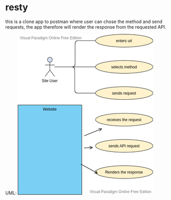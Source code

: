 # resty
this is a clone app to postman where user can chose the method and send requests, the app therefore will render the response from the requested API. 

UML:
!['uml'](./uml.png)